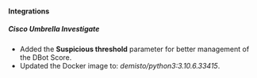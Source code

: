 
#### Integrations
##### Cisco Umbrella Investigate
- Added the **Suspicious threshold** parameter for better management of the DBot Score.
- Updated the Docker image to: *demisto/python3:3.10.6.33415*.
